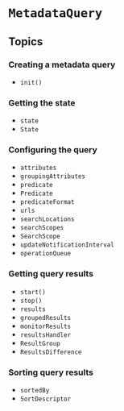 # ``MetadataQuery``

## Topics

### Creating a metadata query

- ``init()``

### Getting the state

- ``state``
- ``State``

### Configuring the query

- ``attributes``
- ``groupingAttributes``
- ``predicate``
- ``Predicate``
- ``predicateFormat``
- ``urls``
- ``searchLocations``
- ``searchScopes``
- ``SearchScope``
- ``updateNotificationInterval``
- ``operationQueue``

### Getting query results

- ``start()``
- ``stop()``
- ``results``
- ``groupedResults``
- ``monitorResults``
- ``resultsHandler``
- ``ResultGroup``
- ``ResultsDifference``

### Sorting query results

- ``sortedBy``
- ``SortDescriptor``
